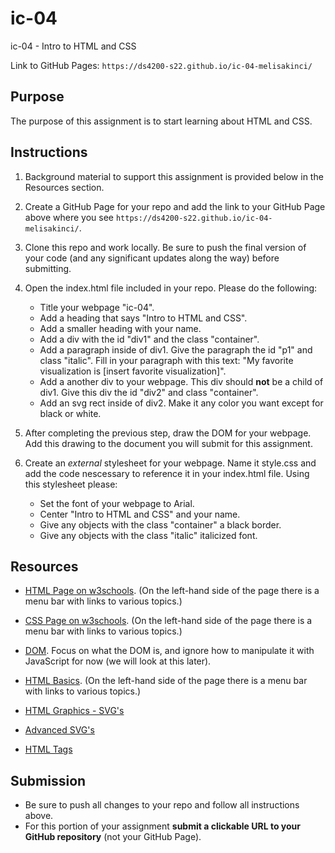 # ic-04
ic-04 - Intro to HTML and CSS

Link to GitHub Pages: `https://ds4200-s22.github.io/ic-04-melisakinci/`

## Purpose

The purpose of this assignment is to start learning about HTML and CSS.  

## Instructions

1. Background material to support this assignment is provided below in the Resources section.  

1. Create a GitHub Page for your repo and add the link to your GitHub Page above where you see `https://ds4200-s22.github.io/ic-04-melisakinci/`. 

1. Clone this repo and work locally. Be sure to push the final version of your code (and any significant updates along the way) before submitting. 

1. Open the index.html file included in your repo. Please do the following: 
   - Title your webpage "ic-04". 
   - Add a heading that says "Intro to HTML and CSS".
   - Add a smaller heading with your name.
   - Add a div with the id "div1" and the class "container".
   - Add a paragraph inside of div1. Give the paragraph the id "p1" and class "italic". Fill in your paragraph with this text: "My favorite visualization is [insert favorite visualization]".  
   - Add a another div to your webpage. This div should **not** be a child of div1. Give this div the id "div2" and class "container".
   - Add an svg rect inside of div2. Make it any color you want except for black or white.

1. After completing the previous step, draw the DOM for your webpage. Add this drawing to the document you will submit for this assignment. 

1. Create an *external* stylesheet for your webpage. Name it style.css and add the code nescessary to reference it in your index.html file. Using this stylesheet please:
   - Set the font of your webpage to Arial. 
   - Center "Intro to HTML and CSS" and your name. 
   - Give any objects with the class "container" a black border. 
   - Give any objects with the class "italic" italicized font.

## Resources 

* [HTML Page on w3schools](https://www.w3schools.com/html/default.asp). (On the left-hand side of the page there is a menu bar with links to various topics.) 

* [CSS Page on w3schools](https://www.w3schools.com/css/default.asp). (On the left-hand side of the page there is a menu bar with links to various topics.) 

* [DOM](https://www.geeksforgeeks.org/dom-document-object-model/). Focus on what the DOM is, and ignore how to manipulate it with JavaScript for now (we will look at this later).


* [HTML Basics](https://www.geeksforgeeks.org/html-introduction/?ref=lbp). (On the left-hand side of the page there is a menu bar with links to various topics.) 

* [HTML Graphics - SVG's](https://www.geeksforgeeks.org/html-svg-basics/?ref=lbp)

* [Advanced SVG's](https://learn-the-web.algonquindesign.ca/topics/advanced-svg/)

* [HTML Tags](https://www.geeksforgeeks.org/html-tags-complete-reference/?ref=lbp)

## Submission

* Be sure to push all changes to your repo and follow all instructions above. 
* For this portion of your assignment **submit a clickable URL to your GitHub repository** (not your GitHub Page).  
